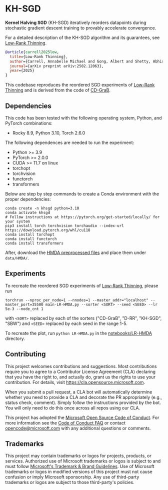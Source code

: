# KH-SGD

**Kernel Halving SGD** (KH-SGD) iteratively reorders datapoints during stochastic gradient descent training to provably accelerate convergence.

For a detailed description of the KH-SGD algorithm and its guarantees, see [Low-Rank Thinning](https://arxiv.org/pdf/2502.12063).

```bib
@article{carrell2025low,
  title={Low-Rank Thinning},
  author={Carrell, Annabelle Michael and Gong, Albert and Shetty, Abhishek and Dwivedi, Raaz and Mackey, Lester},
  journal={arXiv preprint arXiv:2502.12063},
  year={2025}
}
```

This codebase reproduces the reordered SGD experiments of [Low-Rank Thinning](https://arxiv.org/pdf/2502.12063) and is derived from the code of [CD-GraB](https://github.com/GarlGuo/CD-GraB).

## Dependencies
This code has been tested with the following operating system, Python, and PyTorch combinations:
- Rocky 8.9, Python 3.10, Torch 2.6.0

The following dependences are needed to run the experiment:
- Python >= 3.9
- PyTorch >= 2.0.0
- CUDA >= 11.7 on linux
- torchopt
- torchvision
- functorch
- transformers

Below are step by step commands to create a Conda environment with the proper dependencies:
```
conda create -n khsgd python=3.10
conda activate khsgd
# Follow instructions at https://pytorch.org/get-started/locally/ for your system
pip3 install torch torchvision torchaudio --index-url https://download.pytorch.org/whl/cu118
conda install torchopt
conda install functorch
conda install transformers
```

After, download the [HMDA preprocessed files](https://github.com/GarlGuo/CD-GraB/tree/main/data/HMDA) and place them under `data/HMDA/`.

## Experiments

To recreate the reordered SGD experiments of [Low-Rank Thinning](https://arxiv.org/pdf/2502.12063), please run
```
torchrun --nproc_per_node=1 --nnodes=1 --master_addr="localhost" --master_port=35500 main-LR-HMDA.py --sorter <SORT> --seed <SEED> --lr 5e-3 --node_cnt 1
```
with `<SORT>` replaced by each of the sorters ("CD-GraB", "D-RR", "KH-SGD", "SBW") and `<SEED>` replaced by each seed in the range 1-5.

To recreate the plot, run `python LR-HMDA.py` in the [notebooks/LR-HMDA](notebooks/LR-HMDA) directory.

## Contributing

This project welcomes contributions and suggestions.  Most contributions require you to agree to a
Contributor License Agreement (CLA) declaring that you have the right to, and actually do, grant us
the rights to use your contribution. For details, visit https://cla.opensource.microsoft.com.

When you submit a pull request, a CLA bot will automatically determine whether you need to provide
a CLA and decorate the PR appropriately (e.g., status check, comment). Simply follow the instructions
provided by the bot. You will only need to do this once across all repos using our CLA.

This project has adopted the [Microsoft Open Source Code of Conduct](https://opensource.microsoft.com/codeofconduct/).
For more information see the [Code of Conduct FAQ](https://opensource.microsoft.com/codeofconduct/faq/) or
contact [opencode@microsoft.com](mailto:opencode@microsoft.com) with any additional questions or comments.

## Trademarks

This project may contain trademarks or logos for projects, products, or services. Authorized use of Microsoft
trademarks or logos is subject to and must follow
[Microsoft's Trademark & Brand Guidelines](https://www.microsoft.com/en-us/legal/intellectualproperty/trademarks/usage/general).
Use of Microsoft trademarks or logos in modified versions of this project must not cause confusion or imply Microsoft sponsorship.
Any use of third-party trademarks or logos are subject to those third-party's policies.
